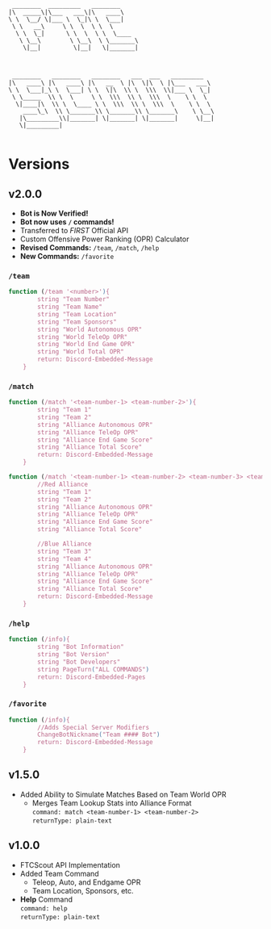 ```
 ________  _________   ________                          
|\  _____\|\___   ___\|\   ____\                         
\ \  \__/ \|___ \  \_|\ \  \___|                         
 \ \   __\     \ \  \  \ \  \                            
  \ \  \_|      \ \  \  \ \  \____                       
   \ \__\        \ \__\  \ \_______\                     
    \|__|         \|__|   \|_______|                     
                                                         
                                                         
                                                         
 ________   ________   ________   ___  ___   _________   
|\   ____\ |\   ____\ |\   __  \ |\  \|\  \ |\___   ___\ 
\ \  \___|_\ \  \___| \ \  \|\  \\ \  \\\  \\|___ \  \_| 
 \ \_____  \\ \  \     \ \  \\\  \\ \  \\\  \    \ \  \  
  \|____|\  \\ \  \____ \ \  \\\  \\ \  \\\  \    \ \  \ 
    ____\_\  \\ \_______\\ \_______\\ \_______\    \ \__\
   |\_________\\|_______| \|_______| \|_______|     \|__|
   \|_________|                                          


```

# Versions #

## v2.0.0 ##
- **Bot is Now Verified!**
- **Bot now uses `/` commands!**
- Transferred to *FIRST* Official API
- Custom Offensive Power Ranking (OPR) Calculator
- **Revised Commands:** `/team`, `/match`, `/help`
- **New Commands:** `/favorite`
### `/team`
```js
function (/team '<number>'){
        string "Team Number"
        string "Team Name"
        string "Team Location"
        string "Team Sponsors"
        string "World Autonomous OPR"
        string "World TeleOp OPR"
        string "World End Game OPR"
        string "World Total OPR"
        return: Discord-Embedded-Message
    }
```
### `/match`
```js
function (/match '<team-number-1> <team-number-2>'){
        string "Team 1"
        string "Team 2"
        string "Alliance Autonomous OPR"
        string "Alliance TeleOp OPR"
        string "Alliance End Game Score"
        string "Alliance Total Score"
        return: Discord-Embedded-Message
    }
```
```js
function (/match '<team-number-1> <team-number-2> <team-number-3> <team-number-4>'){
        //Red Alliance
        string "Team 1"
        string "Team 2"
        string "Alliance Autonomous OPR"
        string "Alliance TeleOp OPR"
        string "Alliance End Game Score"
        string "Alliance Total Score"

        //Blue Alliance
        string "Team 3"
        string "Team 4"
        string "Alliance Autonomous OPR"
        string "Alliance TeleOp OPR"
        string "Alliance End Game Score"
        string "Alliance Total Score"
        return: Discord-Embedded-Message
    }
```
### `/help`
```js
function (/info){
        string "Bot Information"
        string "Bot Version"
        string "Bot Developers"
        string PageTurn("ALL COMMANDS")
        return: Discord-Embedded-Pages
    }
```
### `/favorite`
```js
function (/info){
        //Adds Special Server Modifiers
        ChangeBotNickname("Team #### Bot")
        return: Discord-Embedded-Message
    }
```


## v1.5.0 ##
- Added Ability to Simulate Matches Based on Team World OPR
    - Merges Team Lookup Stats into Alliance Format\
    ```command: match <team-number-1> <team-number-2>```\
    ```returnType: plain-text```

## v1.0.0 ##
- FTCScout API Implementation
- Added Team Command
    - Teleop, Auto, and Endgame OPR
    - Team Location, Sponsors, etc.
- **Help** Command\
    ```command: help```\
    ```returnType: plain-text```


    